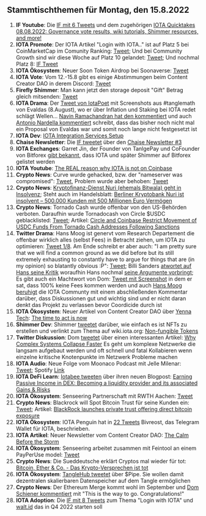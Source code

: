 ## Stammtischthemen für Montag, den 15.8.2022

1. **IF Youtube**: Die [IF mit 6 Tweets](https://twitter.com/iota/status/1556565983363489794?s=20&t=bvSA8Ru8jhxEJGBX5GXMBw) und dem zugehörigen [IOTA Quicktakes 08.08.2022: Governance vote results, wiki tutorials, Shimmer resources, and more!](https://www.youtube.com/watch?v=3yWXp8EyUuE)
2. **IOTA Promote**: Der IOTA Artikel "Login with IOTA.." ist auf Platz 5 bei CoinMarketCap im Comunity Ranking: [Tweet](https://twitter.com/CoinMarketCap/status/1556852771101491202?s=20&t=bvSA8Ru8jhxEJGBX5GXMBw); Und bei Community Growth sind wir diese Woche auf Platz 10 gelandet: [Tweet](https://twitter.com/CoinMarketCap/status/1556928741875798016?s=20&t=bvSA8Ru8jhxEJGBX5GXMBw); Und nochmal Platz 8: [IF Tweet](https://twitter.com/iota/status/1557456752525860866?s=20&t=2bTs9N7GcOr38ctJsXWLOA)
3. **IOTA Ökosystem**: Neuer Soon Token Airdrop bei Soonaverse: [Tweet](https://twitter.com/soon_labs/status/1556874388342915072)
4. **IOTA Vote**: Vom 12.-15.8 gibt es einige Abstimmungen beim Content Creator DAO in derem Discord: [Tweet](https://twitter.com/IOTAcontentDAO/status/1556897097588228097?s=20&t=bvSA8Ru8jhxEJGBX5GXMBw)
5. **Firefly Shimmer**: Man kann jetzt den storage deposit "Gift" Betrag gleich mitsenden: [Tweet](https://twitter.com/bohl_oliver/status/1556920528904097793?s=20&t=bvSA8Ru8jhxEJGBX5GXMBw)
6. **IOTA Drama**: Der [Tweet von IotaPoet](https://twitter.com/IotaPoet/status/1556919252724105217?s=20&t=bvSA8Ru8jhxEJGBX5GXMBw) mit Screenshots aus #tanglemath von Evaldas (8.August), wo er über Inflation und Staking bei IOTA redet schlägt Wellen... [Navin Ramachandran hat den kommentiert](https://twitter.com/navinram999/status/1556956426328854529?s=20&t=bvSA8Ru8jhxEJGBX5GXMBw) und auch [Antonio Nardella kommentiert](https://twitter.com/antonionardella/status/1556947799987593217?s=20&t=bvSA8Ru8jhxEJGBX5GXMBw) schreibt, dass das bisher noch nicht mal ein Proposal von Evaldas war und somit noch lange nicht festgesetzt ist
7. **IOTA Dev**: [IOTA Integration Services Setup](https://www.youtube.com/watch?v=uHwCBiCEeiM)
8. **Chaise Newsletter**: Die [IF tweetet](https://twitter.com/iota/status/1556988680237096964?s=20&t=bvSA8Ru8jhxEJGBX5GXMBw) über den [Chaise Newsletter #3](https://t.co/KZqx7Vbckt)
9. **IOTA Exchanges**: Garret Jin, der Founder von TanlgePay und CoFounder von Bitforex [gibt bekannt](https://twitter.com/GarrettBullish/status/1557221382983131137?s=20&t=aqm4JxbRqFyKAPYNlNPJmQ), dass IOTA und später Shimmer auf Bitforex gelistet werden
10. **IOTA Youtube**: [The REAL reason why IOTA is not on Coinbase](https://www.youtube.com/watch?v=nkRrnM0UZ78)
11. **Crypto News**: Curve wurde gehacked, bzw. der "nameserver was compromised": [Tweet](https://twitter.com/CurveFinance/status/1557107088962224132?s=20&t=aqm4JxbRqFyKAPYNlNPJmQ), Problem wurde aber behoben: [Tweet](https://twitter.com/CurveFinance/status/1557116419497672711?s=20&t=aqm4JxbRqFyKAPYNlNPJmQ)
12. **Crypto News**: [Kryptofinanz-Dienst Nuri (ehemals Bitwala) geht in Insolvenz](https://www.heise.de/news/Kryptofinanz-Dienst-Nuri-geht-in-Insolvenz-7215565.html); Steht auch im Handelsblatt: [Berliner Kryptobank Nuri ist insolvent – 500.000 Kunden mit 500 Millionen Euro Vermögen](https://nachrichten.handelsblatt.com/6a36f18f84de540c2370f864521a58fe3e8144340c94994e94a08d694bbee85b2765bdb4514df2f74ce282440973aec4028586210?utm_source=app)
13. **Crypto News**: Tornado Cash wurde offenbar von den US-Behörden verboten. Daraufhin wurde Tornadocash von Circle $USDC geblacklisted: [Tweet](https://twitter.com/WatcherGuru/status/1556751657794277376?s=20&t=53LbthP5Hw7g1Xh_8Z9m2A); Artikel: [Circle and Coinbase Restrict Movement of USDC Funds From Tornado Cash Addresses Following Sanctions](https://crypto.news/circle-and-coinbase-restrict-movement-of-usdc-funds-from-tornado-cash-addresses-following-sanctions/)
14. **Twitter Drama**: Hans Moog ist genervt vom Research Departement die offenbar wirklich alles (selbst Fees) in Betracht ziehen, um IOTA zu optimieren: [Tweet 1/8](https://twitter.com/hus_qy/status/1557499464662896640?s=20&t=2bTs9N7GcOr38ctJsXWLOA). Am Ende schreibt er aber auch: "I am pretty sure that we will find a common ground as we did before but its still extremely exhausting to constantly have to argue for things that are (in my opinion) so blatantly obvious :P": [Tweet](https://twitter.com/hus_qy/status/1557507245373628418?s=20&t=2bTs9N7GcOr38ctJsXWLOA); Billi Sanders [atwortet auf Hans seine Kritik](https://twitter.com/BillySandersIF/status/1557625524826112004?s=20&t=GwoayUPylxxbrhhUhhAOZA) woraufhin Hans nochmal [seine Argumente vorbringt](https://twitter.com/hus_qy/status/1557650467894722560?s=20&t=GwoayUPylxxbrhhUhhAOZA); Es gibt auch ein Machtwort von Dom: [Tweet mit Screenshot](https://twitter.com/rostcrypto/status/1557684381006942208?s=20&t=57pGnJ2wgchX6TEFt_g3tA) in dem er sat, dass 100% keine Fees kommen werden und auch [Hans Moog beruhigt](https://twitter.com/hus_qy/status/1557701517939036160?s=20&t=57pGnJ2wgchX6TEFt_g3tA) die IOTA Communty mit einem abschließenden Kommentar darüber, dass Diskussionen gut und wichtig sind und er nicht daran denkt das Projekt zu verlassen bevor Coordicide durch ist
15. **IOTA Ökosystem**: Neuer Artikel von Content Creator DAO über [Yenna Tech](https://twitter.com/YennaTech): [The time to act is now](https://medium.com/@iotacontentcreators/the-time-to-act-is-now-d390d6dff12)
16. **Shimmer Dev**: Shimmer [tweetet](https://twitter.com/shimmernet/status/1557411557277159428?s=20&t=gl0kKUih2OiAtjRNX1dJTg) darüber, wie einfach es ist NFTs zu erstellen und verlinkt zum Thema auf wiki.iota.org: [Non-fungible Tokens](https://wiki.iota.org/introduction/develop/explanations/ledger/nft#minting-an-nft)
17. **Twitter Diskussion**: Dom [tweetet](https://twitter.com/DomSchiener/status/1557412238859845633?s=20&t=Y3iGqG1EYOoFiJenq-i3gw) über einen interessanten Artikel: [Why Complex Systems Collapse Faster](https://www.tabletmag.com/sections/science/articles/why-complex-systems-collapse-faster) Es geht um komplexe Netzwerke die langsam aufgebaut werden und oft schnell und fatal Kollabieren wenn einzelne kritische Knotenpunkte im Netzwerk Probleme machen
18. **IOTA Audio**: Neue Folge vom Moonaco Podcast mit Jelle Milenar: [Tweet](https://twitter.com/MoonacoPodcast/status/1557669500102787072?s=20&t=9Cn82MK3MoRD472u3FErBg); Spotify [Link](https://open.spotify.com/episode/2XjwPWMTILQ3d9NSugMHGL?si=GjmTVgZsSry96vaDtolonQ&nd=1)
19. **IOTA DeFi Learn**: [Iotabee tweeten](https://twitter.com/iotabee/status/1557707007746088961?s=20&t=57pGnJ2wgchX6TEFt_g3tA) über ihren neuen Blogpost: [Earning Passive Income in DEX: Becoming a liquidity provider and its associated Gains & Risks](https://medium.com/@iotabee/earning-passive-income-in-dex-becoming-a-liquidity-provider-and-its-associated-gains-risks-fecc59afaba8)
20. **IOTA Ökosystem**: Senseering Partnerschaft mit RWTH Aachen: [Tweet](https://twitter.com/senseering/status/1557714589944528896?s=20&t=-KNGmLooHduK_RPIEVqrdw)
21. **Crypto News**: Blackrock will Spot Bitcoin Trust für seine Kunden ein: [Tweet](https://twitter.com/FurkanCCTV/status/1557712698120589312?s=20&t=ckl7xyunsvPH9knpmk5arg); Artikel: [BlackRock launches private trust offering direct bitcoin exposure](https://www.theblock.co/post/162987/blackrock-launches-private-trust-offering-direct-bitcoin-exposure)
22. **IOTA Ökosystem**: IOTA Penguin hat in [22 Tweets](https://twitter.com/iota_penguin/status/1557714661927174144?s=20&t=-KNGmLooHduK_RPIEVqrdw) Bivreost, das Telegram Wallet für IOTA, beschrieben.
23. **IOTA Artikel**: Neuer Newsletter vom Content Creator DAO: [The Calm Before the Storm](https://iotacreator.substack.com/p/the-calm-before-the-storm)
24. **IOTA Ökosystem**: Senseering arbeitet zusammen mit Feintool an einem PayPerUse model: [Tweet](https://twitter.com/senseering/status/1557984244101693440?s=20&t=ishP8OkwR5LDet1OcpzlQw)
25. **Crypto News**: Die Sueddeutsche erklärt Cryptos mal wieder für tot: [Bitcoin, Ether & Co. - Das Krypto-Versprechen ist tot](https://www.sueddeutsche.de/wirtschaft/kryptowaehrung-kurse-crash-1.5637853?reduced=true&utm_source=Twitter&utm_medium=twitterbot&utm_campaign=1.5637853)
26. **IOTA Ökosystem**: [TangleHub tweetet](https://twitter.com/Tanglehub_eu/status/1557764004369637376?s=20&t=zu1QzEeOpJJGt--kn_FWhA) über $Pipe. Sie wollen damit dezentralen skalierbaren Datenspeicher auf dem Tangle ermöglichen
27. **Crypto News**: Der Ethereum Merge kommt wohl im September und [Dom Schiener kommentiert](https://twitter.com/DomSchiener/status/1557803523143770114?s=20&t=nk3oVoK2uY0Sw7SqE5XayA) mit "This is the way to go. Congratulations!"
28. **IOTA Adoption**: Die [IF mit 8 Tweets](https://twitter.com/iota/status/1557788949933920258?s=20&t=JEIIQ3_1LTnryhzIy_FqeQ) zum Thema "Login with IOTA" und [walt.id](https://walt.id/) das in Q4 2022 starten soll





